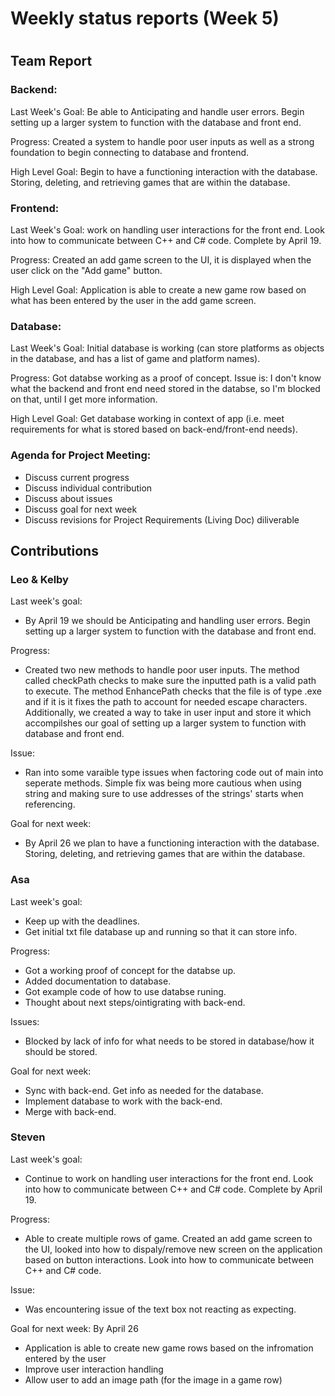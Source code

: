 # Weekly status reports (Week 5)
#
## Team Report
### Backend:
Last Week's Goal: Be able to Anticipating and handle user errors.
Begin setting up a larger system to function with the database and front end.

Progress: Created a system to handle poor user inputs as well as a strong foundation to begin connecting to database and frontend.

High Level Goal: Begin to have a functioning interaction with the database. Storing, deleting, and retrieving games that are within the database.

### Frontend:
Last Week's Goal: work on handling user interactions for the front end. Look into how to communicate between C++ and C# code. Complete by April 19.

Progress: Created an add game screen to the UI, it is displayed when the user click on the "Add game" button.

High Level Goal: Application is able to create a new game row based on what has been entered by the user in the add game screen.

### Database:
Last Week's Goal: Initial database is working (can store platforms as objects in the database, and has a list of game and platform names).

Progress: Got databse working as a proof of concept. Issue is: I don't know what the backend and front end need stored in the databse, so I'm blocked on that, until I get more information.

High Level Goal: Get database working in context of app (i.e. meet requirements for what is stored based on back-end/front-end needs).

### Agenda for Project Meeting:
- Discuss current progress
- Discuss individual contribution
- Discuss about issues
- Discuss goal for next week
- Discuss revisions for Project Requirements (Living Doc) diliverable

## Contributions
### Leo & Kelby
Last week's goal:
- By April 19 we should be Anticipating and handling user errors.
Begin setting up a larger system to function with the database and front end.

Progress:
- Created two new methods to handle poor user inputs. The method called checkPath checks to make sure the inputted path is a valid path to execute. The method EnhancePath checks that the file is of type .exe and if it is it fixes the path to account for needed escape characters. Additionally, we created a way to take in user input and store it which accompilshes our goal of setting up a larger system to function with database and front end.

Issue:
- Ran into some varaible type issues when factoring code out of main into seperate methods. Simple fix was being more cautious when using string and making sure to use addresses of the strings' starts when referencing.

Goal for next week:
- By April 26 we plan to have a functioning interaction with the database. Storing, deleting, and retrieving games that are within the database.

### Asa
Last week's goal:
- Keep up with the deadlines.
- Get initial txt file database up and running so that it can store info.

Progress:
- Got a working proof of concept for the databse up.
- Added documentation to database.
- Got example code of how to use databse runing.
- Thought about next steps/ointigrating with back-end.

Issues:
- Blocked by lack of info for what needs to be stored in database/how it should be stored.

Goal for next week:
- Sync with back-end. Get info as needed for the database.
- Implement database to work with the back-end.
- Merge with back-end.

### Steven
Last week's goal:
- Continue to work on handling user interactions for the front end. Look into how to communicate between C++ and C# code. Complete by April 19.

Progress:
- Able to create multiple rows of game. Created an add game screen to the UI, looked into how to dispaly/remove new screen on the application based on button interactions. Look into how to communicate between C++ and C# code.


Issue:
- Was encountering issue of the text box not reacting as expecting.

Goal for next week: By April 26
- Application is able to create new game rows based on the infromation entered by the user
- Improve user interaction handling
- Allow user to add an image path (for the image in a game row)
